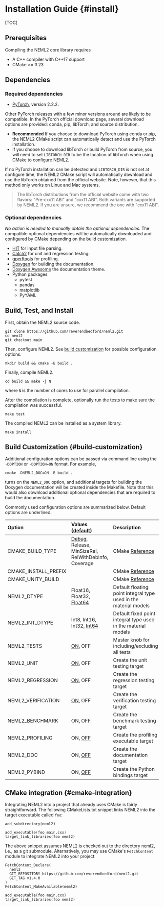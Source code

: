 # Installation Guide {#install}

[TOC]

## Prerequisites

Compiling the NEML2 core library requires
- A C++ compiler with C++17 support
- CMake >= 3.23

## Dependencies

### Required dependencies

- [PyTorch](https://pytorch.org/get-started/locally/), version 2.2.2.

Other PyTorch releases with a few minor versions around are likely to be compatible. In the PyTorch official download page, several download options are provided: conda, pip, libTorch, and source distribution.
- **Recommended** If you choose to download PyTorch using conda or pip, the NEML2 CMake script can automatically detect and use the PyTorch installation.
- If you choose to download libTorch or build PyTorch from source, you will need to set `LIBTORCH_DIR` to be the location of libTorch when using CMake to configure NEML2.

If no PyTorch installation can be detected and `LIBTORCH_DIR` is not set at configure time, the NEML2 CMake script will automatically download and use the libTorch obtained from the official website. Note, however, that this method only works on Linux and Mac systems.

> The libTorch distributions from the official website come with two flavors: "Pre-cxx11 ABI" and "cxx11 ABI". Both variants are supported by NEML2. If you are unsure, we recommend the one with "cxx11 ABI".

### Optional dependencies

*No action is needed to manually obtain the optional dependencies.* The compatible optional dependencies will be automatically downloaded and configured by CMake depending on the build customization.

- [HIT](https://github.com/idaholab/moose/tree/master/framework/contrib/hit) for input file parsing.
- [Catch2](https://github.com/catchorg/Catch2) for unit and regression testing.
- [gperftools](https://github.com/gperftools/gperftools) for profiling.
- [Doxygen](https://github.com/doxygen/doxygen) for building the documentation.
- [Doxygen Awesome](https://github.com/jothepro/doxygen-awesome-css) the documentation theme.
- Python packages
  - pytest
  - pandas
  - matplotlib
  - PyYAML

## Build, Test, and Install

First, obtain the NEML2 source code.

```
git clone https://github.com/reverendbedford/neml2.git
cd neml2
git checkout main
```

Then, configure NEML2. See [build customization](#build-customization) for possible configuration options.

```
mkdir build && cmake -B build .
```

Finally, compile NEML2.

```
cd build && make -j N
```
where `N` is the number of cores to use for parallel compilation.

After the compilation is complete, optionally run the tests to make sure the compilation was successful.

```
make test
```

The compiled NEML2 can be installed as a system library.

```
make install
```

## Build Customization {#build-customization}

Additional configuration options can be passed via command line using the `-DOPTION` or `-DOPTION=ON` format. For example,

```
cmake -DNEML2_DOC=ON -B build .
```
turns on the `NEML2_DOC` option, and additional targets for building the Doxygen documentation will be created inside the Makefile. Note that this would also download additional optional dependencies that are required to build the documentation.

Commonly used configuration options are summarized below. Default options are underlined.

| Option               | Values (<u>default</u>)                                     | Description                                                                               |
| :------------------- | :---------------------------------------------------------- | :---------------------------------------------------------------------------------------- |
| CMAKE_BUILD_TYPE     | <u>Debug</u>, Release, MinSizeRel, RelWithDebInfo, Coverage | CMake [Reference](https://cmake.org/cmake/help/latest/variable/CMAKE_BUILD_TYPE.html)     |
| CMAKE_INSTALL_PREFIX |                                                             | CMake [Reference](https://cmake.org/cmake/help/latest/variable/CMAKE_INSTALL_PREFIX.html) |
| CMAKE_UNITY_BUILD    |                                                             | CMake [Reference](https://cmake.org/cmake/help/latest/variable/CMAKE_UNITY_BUILD.html)    |
| NEML2_DTYPE          | Float16, Float32, <u>Float64</u>                            | Default floating point integral type used in the material models                          |
| NEML2_INT_DTYPE      | Int8, Int16, Int32, <u>Int64</u>                            | Default fixed point integral type used in the material models                             |
| NEML2_TESTS          | <u>ON</u>, OFF                                              | Master knob for including/excluding all tests                                             |
| NEML2_UNIT           | <u>ON</u>, OFF                                              | Create the unit testing target                                                            |
| NEML2_REGRESSION     | <u>ON</u>, OFF                                              | Create the regression testing target                                                      |
| NEML2_VERIFICATION   | <u>ON</u>, OFF                                              | Create the verification testing target                                                    |
| NEML2_BENCHMARK      | ON, <u>OFF</u>                                              | Create the benchmark testing target                                                       |
| NEML2_PROFILING      | ON, <u>OFF</u>                                              | Create the profiling executable target                                                    |
| NEML2_DOC            | ON, <u>OFF</u>                                              | Create the documentation target                                                           |
| NEML2_PYBIND         | ON, <u>OFF</u>                                              | Create the Python bindings target                                                         |

## CMake integration {#cmake-integration}

Integrating NEML2 into a project that already uses CMake is fairly straightforward. The following CMakeLists.txt snippet links NEML2 into the target executable called `foo`:

```
add_subdirectory(neml2)

add_executable(foo main.cxx)
target_link_libraries(foo neml2)
```

The above snippet assumes NEML2 is checked out to the directory neml2, i.e., as a git submodule.
Alternatively, you may use CMake's `FetchContent` module to integrate NEML2 into your project:

```
FetchContent_Declare(
  neml2
  GIT_REPOSITORY https://github.com/reverendbedford/neml2.git
  GIT_TAG v1.4.0
)
FetchContent_MakeAvailable(neml2)

add_executable(foo main.cxx)
target_link_libraries(foo neml2)
```
